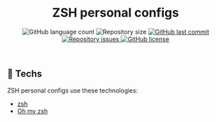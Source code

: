 <h1 align="center">
  <br/>
  ZSH personal configs
</h1>

<p align="center">
  <img alt="GitHub language count" src="https://img.shields.io/github/languages/count/LucasPereiraMiranda/zsh-personal-configs">

  <img alt="Repository size" src="https://img.shields.io/github/repo-size/LucasPereiraMiranda/zsh-personal-configs">
  
  <a href="https://github.com/LucasPereiraMiranda/zsh-personal-configs/commits/main">
    <img alt="GitHub last commit" src="https://img.shields.io/github/last-commit/LucasPereiraMiranda/zsh-personal-configs">
  </a>

  <a href="https://github.com/LucasPereiraMiranda/zsh-personal-configs/issues">
    <img alt="Repository issues" src="https://img.shields.io/github/issues/LucasPereiraMiranda/zsh-personal-configs">
  </a>

  <a href="https://github.com/LucasPereiraMiranda/zsh-personal-configs/issues">
    <img alt="GitHub license" src="https://img.shields.io/github/license/LucasPereiraMiranda/zsh-personal-configs">
  </a>
</p>

<br>

## 🚀 Techs

ZSH personal configs use these technologies:

- [zsh](https://www.zsh.org/)
- [Oh my zsh](https://ohmyz.sh/)

